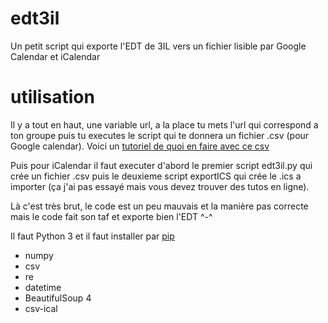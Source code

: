 # edt3il
Un petit script qui exporte l'EDT de 3IL vers un fichier lisible par Google Calendar et iCalendar

# utilisation

Il y a tout en haut, une variable url, a la place tu mets l'url qui correspond a ton groupe puis tu executes le script qui te donnera un fichier .csv (pour Google calendar).
Voici un [tutoriel de quoi en faire avec ce csv](https://support.google.com/calendar/answer/37118?hl=fr#zippy=%2Ccr%C3%A9er-ou-modifier-un-fichier-csv)

Puis pour iCalendar il faut executer d'abord le premier script edt3il.py qui crée un fichier .csv puis le deuxieme script exportICS qui crée le .ics a importer (ça j'ai pas essayé mais vous devez trouver des tutos en ligne).

Là c'est très brut, le code est un peu mauvais et la manière pas correcte mais le code fait son taf et exporte bien l'EDT ^-^

Il faut Python 3 et il faut installer par [pip](https://pypi.org/project/pip/)
- numpy
- csv
- re
- datetime
- BeautifulSoup 4
- csv-ical